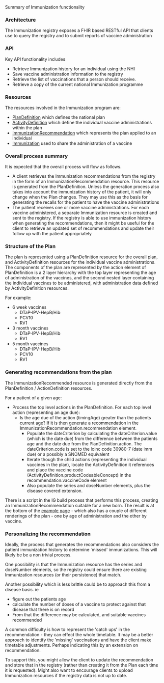 Summary of Immunization functionality

### Architecture

The Immunization registry exposes a FHIR based RESTful API that clients use to query the registry and to submit reports of vaccine administration

### API

Key API functionality includes

* Retrieve Immunization history for an individual using the NHI
* Save vaccine administration information to the registry
* Retrieve the list of vaccinations that a person should receive. 
* Retrieve a copy of the current national Immunization programme

### Resources

The resources involved in the Immunization program are:


* [PlanDefinition](StructureDefinition-paedplan.html) which defines the national plan
* [ActivityDefinition](StructureDefinition-immactivity.html) which define the individual vaccine administrations within the plan
* [ImmunizationRecommendation](StructureDefinition-paedimmrec.html) which represents the plan applied to an individual
* [Immunization](StructureDefinition-nz-immunization.html) used to share the administration of a vaccine

### Overall process summary

It is expected that the overall process will flow as follows.

* A client retrieves the Immunization recommendations from the registry in the form of an ImmunizationRecommendation resource. This resource is generated from the PlanDefinition. Unless the generation process also takes into account the immunization history of the patient, it will only change when the Plan changes. They may use this as the basis for generating the recalls for the patient to have the vaccine administrations
* The patient receives one or more vaccine administrations. For each vaccine administered, a separate Immunization resource is created and sent to the registry. If the registry is able to use immunization history when generating the recommendations, then it might be useful for the client to retrieve an updated set of recommendations and update their follow up with the patient appropriately


### Structure of the Plan

The plan is represented using a PlanDefinition resource for the overall plan, and ActivityDefinition resources for the individual vaccine administrations. The components of the plan are represented by the action element of PlanDefinition is a 2 layer hierarchy with the top layer representing the age of administration of the vaccines, and the second nested layer containing the individual vaccines to be administered, with administration data defined by ActivityDefinition resources.

For example:

* 6 week vaccines
  * DTaP-IPV-HepB/Hib
  * PCV10
  * RV1
* 3 month vaccines
  * DTaP-IPV-HepB/Hib
  * RV1
* 5 month vaccines
  * DTaP-IPV-HepB/Hib
  * PCV10
  * RV1



### Generating recommendations from the plan 

The ImmunizationRecommended resource is generated directly from the PlanDefinition / ActionDefinition resources.

For a patient of a given age:

* Process the top level actions in the PlanDefinition. For each top level action (representing an age due):
    * Is the age due of the action (timingAge) greater than the patients current age? If it is then generate a recommendation in the ImmunizationRecommendation.recommendation element. 
        * Populate the dateCriterion by calculating the dateCriterion.value (which is the date due) from the difference between the patients age and the date due from the PlanDefinition.action. The dateCriterion.code is set to the loinc code 30980-7 (date imm due) or a possibly a SNOMED equivalent
        * Iterate though the child actions (representing the individual vaccines in the plan), locate the ActivityDefinition it references and place the vaccine code (ActivityDefinition.productCodeableConcept) in the recommendation.vaccineCode element
        * Also populate the series and doseNumber elements, plus the disease covered extension. 

There is a script in the IG build process that performs this process, creating an ImmunizationRecommendation suitable for a new born. The result is at the bottom of the [example page](paedplan.html) - which also has a couple of different renderings of the plan - one by age of administration and the other by vaccine.


### Personalizing the recommendation

Ideally, the process that generates the recommendations also considers the patient immunization history to determine 'missed' immunizations. This will likely be be a non trivial process.

One possibility is that the Immunization resource has the series and doseNumber elements, so the registry could ensure there are existing Immunization resources (or their persistence) that match.

Another possibility which is less brittle could be to approach this from a disease basis. ie

* figure out the patients age
* calculate the number of doses of a vaccine to protect against that disease that there is on record
* From that the difference may be calculated, and suitable vaccines recommended


A common difficulty is how to represent the 'catch ups' in the recommendation - they can effect the whole timetable. It may be a better approach to identify the 'missing' vaccinations and have the client make timetable adjustments. Perhaps indicating this by an extension on recommendation.

To support this, you might allow the client to update the recommendation and store that in the registry (rather than creating it from the Plan each time it is requested). Might also want to encourage clients to upload Immunization resources if the registry data is not up to date.
